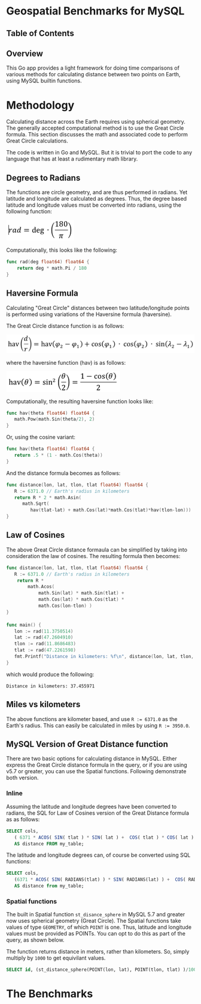 # Geospatial Benchmarks for MySQL
## Table of Contents

## Overview
This Go app provides a light framework for doing time comparisons of various
methods for calculating distance between two points on Earth, using MySQL 
builtin functions.

# Methodology
Calculating distance across the Earth requires using spherical geometry. The
generally accepted computational method is to use the Great Circle formula. This
section discusses the math and associated code to perform Great Circle 
calculations.  

The code is written in Go and MySQL.  But it is trivial to port the code to any
language that has at least a rudimentary math library.

## Degrees to Radians
The functions are circle geometry, and are thus performed in radians.  Yet latitude and longitude are
calculated as degrees.  Thus, the degree based latitude and longitude values 
must be converted into radians, using the following function:

![](doc/radians.png)

Computationally, this looks like the following:

```go
func rad(deg float64) float64 {
	return deg * math.Pi / 180
}
```
## Haversine Formula
Calculating "Great Circle" distances between two latitude/longitude points is
performed using variations of the Haversine formula (haversine).   

The Great Circle distance function is as follows: 

![](doc/distance.png)

where the haversine function (hav) is as follows:

![](doc/haversine.png)



Computationally, the resulting haversine function looks like:
```go
func hav(theta float64) float64 { 
   math.Pow(math.Sin(theta/2), 2)
}
```
Or, using the cosine variant:
```go
func hav(theta float64) float64 { 
   return .5 * (1 - math.Cos(theta))
}
```
And the distance formula becomes as follows:
```go
func distance(lon, lat, tlon, tlat float64) float64 {
   R := 6371.0 // Earth's radius in kilometers
   return R * 2 * math.Asin(
      math.Sqrt(
         hav(tlat-lat) + math.Cos(lat)*math.Cos(tlat)*hav(tlon-lon)))
}
```
## Law of Cosines
The above Great Circle distance formaula can be simplified by taking into 
consideration the law of cosines.  The resulting formula then becomes:

```go
func distance(lon, lat, tlon, tlat float64) float64 {
   R := 6371.0 // Earth's radius in kilometers
	return R *
		math.Acos(
			math.Sin(lat) * math.Sin(tlat) +
			math.Cos(lat) * math.Cos(tlat) *
			math.Cos(lon-tlon) )
}

func main() {
   lon := rad(11.3750514) 
   lat := rad(47.2604910)
   tlon := rad(11.8686483)
   tlat := rad(47.2261598)
   fmt.Printf("Distance in kilometers: %f\n", distance(lon, lat, tlon, tlat))
}
```

which would produce the following:

```
Distance in kilometers: 37.455971
```
## Miles vs kilometers
The above functions are kilometer based, and use `R := 6371.0` as the Earth's 
radius. This can easily be calculated in miles by using `R := 3950.0`.

## MySQL Version of Great Distance function
There are two basic options for calculating distance in MySQL.  Either express
the Great Circle distance formula in the query, or if you are using v5.7 or 
greater, you can use the Spatial functions.  Following demonstrate both version.

### Inline
Assuming the latitude and longitude degrees have been converted to radians, 
the SQL for Law of Cosines version of the Great Distance formula as as follows:

```SQL
SELECT cols, 
   ( 6371 * ACOS( SIN( tlat ) * SIN( lat ) +  COS( tlat ) * COS( lat ) * COS( lon - tlon ))
   AS distance FROM my_table;
```
The latitude and longitude degrees can, of course be converted using SQL 
functions:

```SQL
SELECT cols, 
   (6371 * ACOS( SIN( RADIANS(tlat) ) * SIN( RADIANS(lat) ) +  COS( RADIANS(tlat) ) * COS( RADIANS(lat) ) * COS( RADIANS(lon) - RADIANS(tlon) ) )
   AS distance from my_table;
```
### Spatial functions
The built in Spatial function `st_disance_sphere` in MySQL 5.7 and greater now 
uses spherical geometry (Great Circle). The Spatial functions take values of
type `GEOMETRY`, of which `POINT` is one.  Thus, latitude and longitude values
must be provided as POINTs. You can opt to do this as part of the query, as 
shown below.

The function returns distance in meters, rather than kilometers. So, simply 
multiply by `1000` to get equivilant values.

```SQL
SELECT id, (st_distance_sphere(POINT(lon, lat), POINT(tlon, tlat) )/1000) AS distance FROM my_table;
```
# The Benchmarks